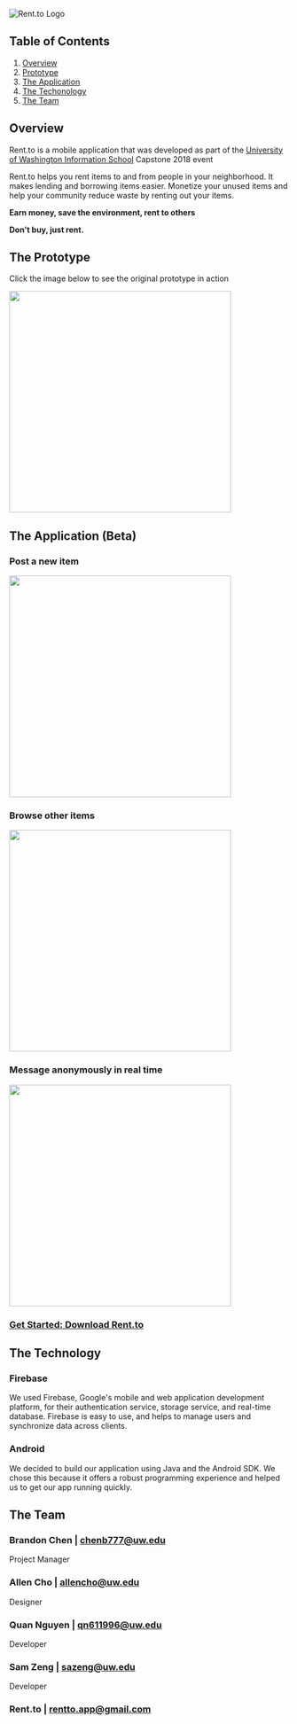 ![Rent.to Logo][logo]

[logo]: https://github.com/minhwebc/Rent.To/blob/master/app/src/main/res/drawable/logo.png "Logo"

## Table of Contents
1. [Overview](#overview)
2. [Prototype](#prototype)
3. [The Application](#application)
4. [The Techonology](#technology)
5. [The Team](#team)

<a name="overview"></a>
## Overview
Rent.to is a mobile application that was developed as part of the [University of Washington Information School](https://ischool.uw.edu) Capstone 2018 event

Rent.to helps you rent items to and from people in your neighborhood. It makes lending and borrowing items easier. Monetize your unused items and help your community reduce waste by renting out your items. 

**Earn money, save the environment, rent to others**

**Don't buy, just rent.**

<a name="prototype"></a>
## The Prototype
Click the image below to see the original prototype in action

[<img target="_blank" src="https://github.com/minhwebc/Rent.To/blob/master/app/src/main/res/drawable/login_activity.png" width=400px>](https://projects.invisionapp.com/share/2XFNC45S6WF)


<a name="application"></a>
## The Application (Beta)

### Post a new item

<img target="_blank" src="https://github.com/minhwebc/Rent.To/blob/master/app/src/main/res/drawable/postanewitem.png" width=400px>

### Browse other items

<img target="_blank" src="https://github.com/minhwebc/Rent.To/blob/master/app/src/main/res/drawable/itemslistactivity.png" width=400px>

### Message anonymously in real time

<img target="_blank" src="https://github.com/minhwebc/Rent.To/blob/master/app/src/main/res/drawable/chatactivity.png" width=400px>

### [Get Started: Download Rent.to](https://play.google.com/store/apps?hl=en)

<a name="technology"></a>
## The Technology
### Firebase
We used Firebase, Google's mobile and web application development platform, for their authentication service, storage service, and real-time database. Firebase is easy to use, and helps to manage users and synchronize data across clients. 

### Android
We decided to build our application using Java and the Android SDK. We chose this because it offers a robust programming experience and helped us to get our app running quickly.


<a name="team"></a>
## The Team

### Brandon Chen | chenb777@uw.edu
Project Manager

### Allen Cho | allencho@uw.edu
Designer

### Quan Nguyen | qn611996@uw.edu
Developer

### Sam Zeng | sazeng@uw.edu
Developer

### Rent.to | rentto.app@gmail.com


